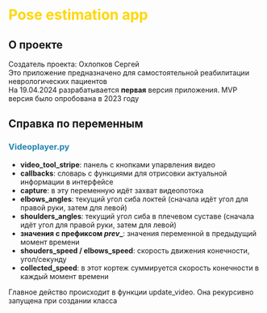 # <span style="color:gold">Pose estimation app</span>
## О проекте
Создатель проекта: Охлопков Сергей <br>
Это приложение предназначено для самостоятельной реабилитации неврологических
пациентов <br>
На 19.04.2024 разрабатывается **первая** версия приложения. MVP версия было опробована 
в 2023 году

## Справка по переменным
### <span style="color:#2285B2">Videoplayer.py</span>
- **video_tool_stripe**: панель с кнопками упарвления видео 
- **callbacks**: словарь с функциями для отрисовки актуальной информации в интерфейсе
- **capture**: в эту переменную идёт захват видеопотока
- **elbows_angles**: текущий угол сиба локтей (сначала идёт угол для правой руки, затем для левой)
- **shoulders_angles**: текущий угол сиба в плечевом суставе (сначала идёт угол для правой руки, затем для левой)
- **значения с префиксом _prev__**: значения переменной в предыдущий момент времени
- **shouders_speed / elbows_speed**: скорость движения конечности, угол/секунду
- **collected_speed**: в этот кортеж суммируется скорость конечности в каждый момент времени

Главное действо происходит в функции update_video. Она рекурсивно запущена при создании класса

